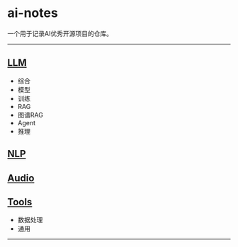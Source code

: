 # ai-notes

一个用于记录AI优秀开源项目的仓库。

---
## [LLM](llm.md)
- 综合
- 模型
- 训练
- RAG
- 图谱RAG
- Agent
- 推理

  
## [NLP](nlp.md)

## [Audio](audio.md)

## [Tools](tools.md)
- 数据处理
- 通用
---
